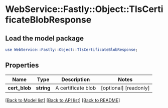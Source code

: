 # WebService::Fastly::Object::TlsCertificateBlobResponse

## Load the model package
```perl
use WebService::Fastly::Object::TlsCertificateBlobResponse;
```

## Properties
Name | Type | Description | Notes
------------ | ------------- | ------------- | -------------
**cert_blob** | **string** | A certificate blob | [optional] [readonly] 

[[Back to Model list]](../README.md#documentation-for-models) [[Back to API list]](../README.md#documentation-for-api-endpoints) [[Back to README]](../README.md)


